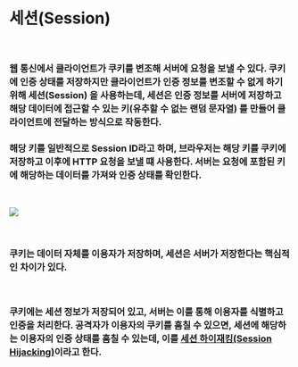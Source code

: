 # **세션(Session)**

<br>

### 웹 통신에서 클라이언트가 쿠키를 변조해 서버에 요청을 보낼 수 있다. 쿠키에 인증 상태를 저장하지만 클라이언트가 인증 정보를 변조할 수 없게 하기 위해 **세션(Session)** 을 사용하는데, 세션은 **인증 정보를 서버에 저장**하고 해당 데이터에 접근할 수 있는 **키(유추할 수 없는 랜덤 문자열)** 를 만들어 클라이언트에 전달하는 방식으로 작동한다.
### 해당 키를 일반적으로 **Session ID**라고 하며, 브라우저는 해당 키를 쿠키에 저장하고 이후에 HTTP 요청을 보낼 떄 사용한다. 서버는 요청에 포함된 키에 해당하는 데이터를 가져와 인증 상태를 확인한다.

<br>

![](https://velog.velcdn.com/images/as979200/post/5dbb0f21-28bc-4659-aa6f-12ecee2d1139/image.png)

<br>

### 쿠키는 데이터 자체를 **이용자가 저장하며, 세션은 서버가 저장**한다는 핵심적인 차이가 있다.
<br>

### 쿠키에는 세션 정보가 저장되어 있고, 서버는 이를 통해 이용자를 식별하고 인증을 처리한다. 공격자가 이용자의 쿠키를 훔칠 수 있으면, 세션에 해당하는 이용자의 인증 상태를 훔칠 수 있는데, 이를 [**세션 하이재킹(Session Hijacking)**]()이라고 한다.
